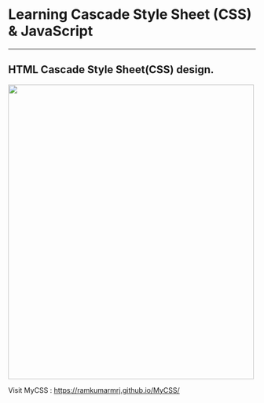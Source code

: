 # Learning Cascade Style Sheet (CSS) & JavaScript

-------------------------------

<h2>HTML Cascade Style Sheet(CSS) design.</h2>

<img src="https://github.com/RamkumarMrj/NeonButton/blob/master/img/FlashButtonDemo.gif?raw=true" width="500" height="600">

Visit MyCSS : https://ramkumarmrj.github.io/MyCSS/
